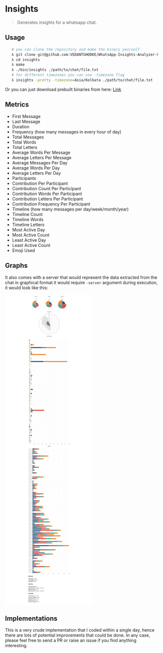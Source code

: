 # Insights
> Generates insights for a whatsapp chat.
 
## Usage
```bash
   # you can clone the repository and make the binary yourself
   λ git clone git@github.com:VEDANTGHODKE/WhatsApp-Insights-Analyzer-Using-GoLang
   λ cd insights
   λ make
   λ ./bin/insights ./path/to/chat/file.txt
   # for different timezones you can use -timezone flag
   λ insights -pretty -timezone=Asia/Kolkata ./path/to/chat/file.txt
```
Or you can just download prebuilt binaries from here: [Link](https://github.com/VEDANTGHODKE/WhatsApp-Insights-Analyzer-Using-GoLang/releases/latest)
 
## Metrics

- First Message
- Last Message
- Duration
- Frequency (how many messages in every hour of day) 
- Total Messages
- Total Words
- Total Letters
- Average Words Per Message
- Average Letters Per Message
- Average Messages Per Day
- Average Words Per Day
- Average Letters Per Day
- Participants
- Contribution Per Participant
- Contribution Count Per Participant
- Contribution Words Per Participant
- Contribution Letters Per Participant
- Contribution Frequency Per Participant
- Timeline (how many messages per day/week/month/year)
- Timeline Count
- Timeline Words
- Timeline Letters
- Most Active Day
- Most Active Count
- Least Active Day
- Least Active Count
- Emoji Used

## Graphs

It also comes with a server that would represent the data extracted from the chat in graphical format it would require `-server` argument during execution, it would look like this:

![](Example.png)

## Implementations

This is a very crude implementation that I coded within a single day, hence there are lots of potential improvements that could be done. In any case, please feel free to send a PR or raise an issue if you find anything interesting.


